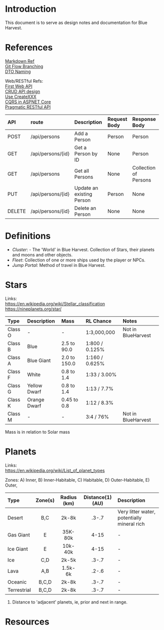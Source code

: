 # Introduction

This document is to serve as design notes and documentation for Blue Harvest.

# References

[Markdown Ref](https://github.com/adam-p/markdown-here/wiki/Markdown-Cheatsheet) <br>
[Git Flow Branching](https://nvie.com/posts/a-successful-git-branching-model/) </br>
[DTO Naming](https://richarddingwall.name/2010/04/17/try-not-to-call-your-objects-dtos/)

Web/RESTful Refs:<br>
[First Web API](https://docs.microsoft.com/en-us/aspnet/core/tutorials/first-web-api?view=aspnetcore-5.0&tabs=visual-studio) <br>
[CRUD API design](https://stoplight.io/blog/crud-api-design/) <br>
[Use CreateXXX](https://stackoverflow.com/questions/37839278/asp-net-core-rc2-web-api-post-when-to-use-create-createdataction-vs-created) <br>
[CQRS in ASPNET Core](https://code-maze.com/cqrs-mediatr-in-aspnet-core/) <br>
[Pragmatic RESTful API](https://www.vinaysahni.com/best-practices-for-a-pragmatic-restful-api) <br>

| API | route | Description | Request Body | Response Body |
|:---|:---|:---|:---|:---|
| POST | /api/persons | Add a Person | Person | Person |
| GET | /api/persons/{id} | Get a Person by ID | None | Person |
| GET | /api/persons | Get all Persons | None | Collection of Persons |
| PUT | /api/persons/{id} | Update an existing Person | Person | None |
| DELETE | /api/persons/{id} | Delete an Person | None | None |

# Definitions

- _Cluster_: - The 'World' in Blue Harvest. Collection of Stars, their planets and moons and other objects.
- _Fleet_: Collection of one or more ships used by the player or NPCs.
- _Jump Portal_: Method of travel in Blue Harvest.

# Stars
Links: <br>
https://en.wikipedia.org/wiki/Stellar_classification <br>
https://nineplanets.org/star/

| **Type** | Description | Mass | RL Chance | Notes | 
|:---|:---|:---|:---|:---|
|Class O|-|-|1:3,000,000|Not in BlueHarvest
|Class B|Blue|2.5 to 90.0|1:800 / 0.125%|
|Class A|Blue Giant|2.0 to 150.0|1:160 / 0.625%|
|Class F|White|0.8 to 1.4|1:33 / 3.00%|
|Class G|Yellow Dwarf|0.8 to 1.4|1:13 / 7.7%|
|Class K|Orange Dwarf|0.45 to 0.8|1:12 / 8.3%|
|Class M|-|-|3:4 / 76% |Not in BlueHarvest
                               
Mass is in relation to Solar mass

# Planets
Links: <br>
https://en.wikipedia.org/wiki/List_of_planet_types <br>

Zones:
A) Inner,
B) Inner-Habitable,
C) Habitable,
D) Outer-Habitable,
E) Outer,


| **Type** | Zone(s) | Radius (km) | Distance(1) (AU) | Description | 
|:---|:---:|:---:|:---:|:---|
|Desert     |B,C|2k-8k  |.3-.7|Very litter water, potentially mineral rich | 
|Gas Giant  |E    |35K-80k|4-15|-|
|Ice Giant  |E    |10k-40k|4-15|-|
|Ice        |C,D  |2k-5k  |.3-.7|-|
|Lava       |A,B  |1.5k-6k|.2-.6|-|
|Oceanic    |B,C,D|2k-8k  |.3-.7|-|
|Terrestrial|B,C,D|2k-8k  |.3-.7|-|

1) Distance to 'adjacent' planets, ie, prior and next in range.

# Resources